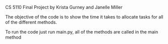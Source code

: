 CS 5110 Final Project by Krista Gurney and Janelle Miller

The objective of the code is to show the time it takes to allocate
tasks for all of the different methods.

To run the code just run main.py, all of the methods are called in the main method

